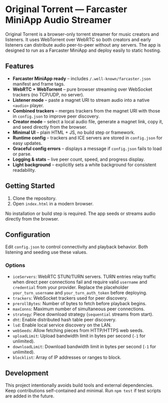 # Original Torrent — Farcaster MiniApp Audio Streamer

Original Torrent is a browser-only torrent streamer for music creators and listeners. It uses WebTorrent over WebRTC so both creators and early listeners can distribute audio peer-to-peer without any servers. The app is designed to run as a Farcaster MiniApp and deploy easily to static hosting.

## Features
- **Farcaster MiniApp ready** – includes `/.well-known/farcaster.json` manifest and frame tags.
- **WebRTC + WebTorrent** – pure browser streaming over WebSocket trackers (no TCP/UDP, no server).
- **Listener mode** – paste a magnet URI to stream audio into a native `<audio>` player.
- **Combined trackers** – merges trackers from the magnet URI with those in `config.json` to improve peer discovery.
- **Creator mode** – select a local audio file, generate a magnet link, copy it, and seed directly from the browser.
- **Minimal UI** – plain HTML + JS, no build step or framework.
- **Runtime config** – trackers and ICE servers are stored in `config.json` for easy updates.
- **Graceful config errors** – displays a message if `config.json` fails to load or parse.
- **Logging & stats** – live peer count, speed, and progress display.
- **Light background** – explicitly sets a white background for consistent readability.

## Getting Started
1. Clone the repository.
2. Open `index.html` in a modern browser.

No installation or build step is required. The app seeds or streams audio directly from the browser.

## Configuration
Edit `config.json` to control connectivity and playback behavior. Both listening and seeding use these values.

### Options
- `iceServers`: WebRTC STUN/TURN servers. TURN entries relay traffic when direct peer connections fail and require valid `username` and `credential` from your provider. Replace the placeholder `your_turn_username` and `your_turn_auth_token` before deploying.
- `trackers`: WebSocket trackers used for peer discovery.
- `prerollBytes`: Number of bytes to fetch before playback begins.
- `maxConns`: Maximum number of simultaneous peer connections.
- `strategy`: Piece download strategy (`sequential` streams from start).
- `dht`: Enable distributed hash table peer discovery.
- `lsd`: Enable local service discovery on the LAN.
- `webSeeds`: Allow fetching pieces from HTTP/HTTPS web seeds.
- `uploadLimit`: Upload bandwidth limit in bytes per second (`-1` for unlimited).
- `downloadLimit`: Download bandwidth limit in bytes per second (`-1` for unlimited).
- `blocklist`: Array of IP addresses or ranges to block.

## Development
This project intentionally avoids build tools and external dependencies. Keep contributions self-contained and minimal. Run `npm test` if test scripts are added in the future.

